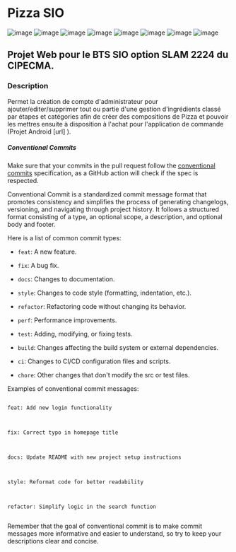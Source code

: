 # Pizza SIO
![image](https://img.shields.io/badge/MariaDB-003545?style=for-the-badge&logo=mariadb&logoColor=white) ![image](https://img.shields.io/badge/Codeigniter-EF4223?style=for-the-badge&logo=codeigniter&logoColor=white) ![image]( https://img.shields.io/badge/Bootstrap-563D7C?style=for-the-badge&logo=bootstrap&logoColor=white) ![image](https://img.shields.io/badge/jQuery-0769AD?style=for-the-badge&logo=jquery&logoColor=white) ![image](https://img.shields.io/badge/Visual_Studio_Code-0078D4?style=for-the-badge&logo=visual%20studio%20code&logoColor=white) ![image](https://img.shields.io/badge/PHP-777BB4?style=for-the-badge&logo=php&logoColor=white) ![image](https://img.shields.io/badge/CSS3-1572B6?style=for-the-badge&logo=css3&logoColor=white) ![image](https://img.shields.io/badge/HTML5-E34F26?style=for-the-badge&logo=html5&logoColor=white)
 
## Projet Web pour le BTS SIO option SLAM 2224 du CIPECMA.
 
### Description
Permet la création de compte d'administrateur pour ajouter/editer/supprimer tout ou partie d'une gestion d'ingrédients classé par étapes et catégories afin de créer des compositions de Pizza et pouvoir les mettres ensuite à disposition à l'achat pour l'application de commande (Projet Android [url] ).
 
##### Conventional Commits
 
Make sure that your commits in the pull request follow the [conventional commits](https://www.conventionalcommits.org/en/v1.0.0/) specification, as a GitHub action will check if the spec is respected.
 
Conventional Commit is a standardized commit message format that promotes consistency and simplifies the process of generating changelogs, versioning, and navigating through project history. It follows a structured format consisting of a type, an optional scope, a description, and optional body and footer.
 
Here is a list of common commit types:
 
- `feat`: A new feature.
 
- `fix`: A bug fix.
 
- `docs`: Changes to documentation.
 
- `style`: Changes to code style (formatting, indentation, etc.).
 
- `refactor`: Refactoring code without changing its behavior.
 
- `perf`: Performance improvements.
 
- `test`: Adding, modifying, or fixing tests.
 
- `build`: Changes affecting the build system or external dependencies.
 
- `ci`: Changes to CI/CD configuration files and scripts.
 
- `chore`: Other changes that don't modify the src or test files.
 
Examples of conventional commit messages:
 
```
 
feat: Add new login functionality
 
```
 
```
 
fix: Correct typo in homepage title
 
```
 
```
 
docs: Update README with new project setup instructions
 
```
 
```
 
style: Reformat code for better readability
 
```
 
```
 
refactor: Simplify logic in the search function
 
```
 
Remember that the goal of conventional commit is to make commit messages more informative and easier to understand, so try to keep your descriptions clear and concise.
